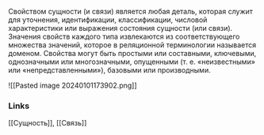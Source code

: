 Свойством сущности (и связи) является любая деталь, которая служит для уточнения, идентификации, классификации, числовой характеристики или выражения состояния сущности (или связи). Значения свойств каждого типа извлекаются из соответствующего множества значений, которое в реляционной терминологии называется доменом. Свойства могут быть простыми или составными, ключевыми, однозначными или многозначными, опущенными (т. е. «неизвестными» или «непредставленными»), базовыми или производными.

![[Pasted image 20240101173902.png]]

### Links
[[Сущность]], [[Связь]]